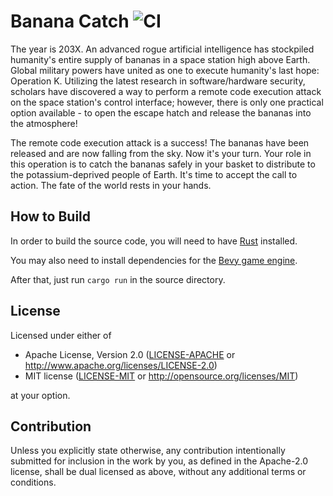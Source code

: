 # Banana Catch ![CI](https://github.com/nskins/banana_catch/actions/workflows/ci.yml/badge.svg)

The year is 203X. An advanced rogue artificial intelligence has stockpiled humanity's entire supply of bananas in a space station high above Earth. Global military powers have united as one to execute humanity's last hope: Operation K. Utilizing the latest research in software/hardware security, scholars have discovered a way to perform a remote code execution attack on the space station's control interface; however, there is only one practical option available - to open the escape hatch and release the bananas into the atmosphere!

The remote code execution attack is a success! The bananas have been released and are now falling from the sky. Now it's your turn. Your role in this operation is to catch the bananas safely in your basket to distribute to the potassium-deprived people of Earth. It's time to accept the call to action. The fate of the world rests in your hands.

## How to Build

In order to build the source code, you will need to have [Rust](https://www.rust-lang.org/tools/install) installed.

You may also need to install dependencies for the [Bevy game engine](https://bevyengine.org/learn/book/getting-started/setup/#install-os-dependencies).

After that, just run `cargo run` in the source directory.

## License

Licensed under either of

 * Apache License, Version 2.0
   ([LICENSE-APACHE](LICENSE-APACHE) or http://www.apache.org/licenses/LICENSE-2.0)
 * MIT license
   ([LICENSE-MIT](LICENSE-MIT) or http://opensource.org/licenses/MIT)

at your option.

## Contribution

Unless you explicitly state otherwise, any contribution intentionally submitted
for inclusion in the work by you, as defined in the Apache-2.0 license, shall be
dual licensed as above, without any additional terms or conditions.

